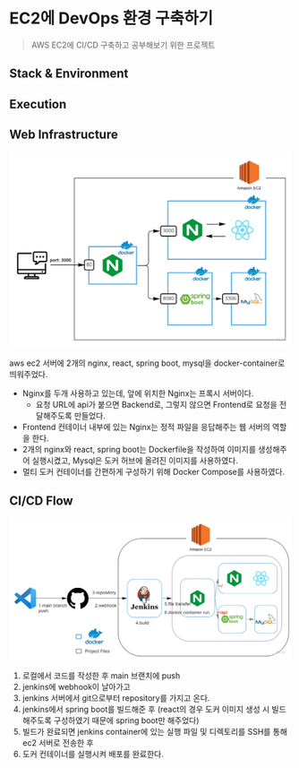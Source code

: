 # EC2에 DevOps 환경 구축하기
> AWS EC2에 CI/CD 구축하고 공부해보기 위한 프로젝트

## Stack & Environment
## Execution
## Web Infrastructure
![web_infra](./image/web_infra_default.jpg)

aws ec2 서버에 2개의 nginx, react, spring boot, mysql을 docker-container로 띄워주었다. 
- Nginx를 두개 사용하고 있는데, 앞에 위치한 Nginx는 프록시 서버이다.
  - 요청 URL에 api가 붙으면 Backend로, 그렇지 않으면 Frontend로 요청을 전달해주도록 만들었다.
- Frontend 컨테이너 내부에 있는 Nginx는 정적 파일을 응답해주는 웹 서버의 역할을 한다.
- 2개의 nginx와 react, spring boot는 Dockerfile을 작성하여 이미지를 생성해주어 실행시켰고, Mysql은 도커 허브에 올려진 이미지를 사용하였다. 
- 멀티 도커 컨테이너를 간편하게 구성하기 위해 Docker Compose를 사용하였다.


## CI/CD Flow
![ci_cd](./image/ci_cd.jpg)

1. 로컬에서 코드를 작성한 후 main 브랜치에 push
2. jenkins에 webhook이 날아가고 
3. jenkins 서버에서 git으로부터 repository를 가지고 온다.
4. jenkins에서 spring boot를 빌드해준 후 (react의 경우 도커 이미지 생성 시 빌드해주도록 구성하였기 때문에 spring boot만 해주었다)
5. 빌드가 완료되면 jenkins container에 있는 실행 파일 및 디렉토리를 SSH를 통해 ec2 서버로 전송한 후
6. 도커 컨테이너를 실행시켜 배포를 완료한다.
